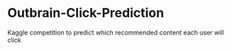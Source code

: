 # Outbrain-Click-Prediction
Kaggle competition to predict which recommended content each user will click
